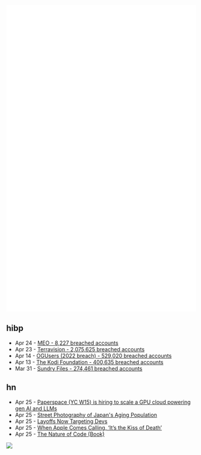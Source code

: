 ![Metrics](https://raw.githubusercontent.com/phixion/phixion/master/metrics.svg)

## hibp

<!--
for https://github.com/phixion/phixion/blob/main/.github/workflows/feeds.yml
-->
<!--START_SECTION:haveibeenpwnd-->
- Apr 24 - [MEO - 8,227 breached accounts](https://haveibeenpwned.com/PwnedWebsites#MEO)
- Apr 23 - [Terravision - 2,075,625 breached accounts](https://haveibeenpwned.com/PwnedWebsites#Terravision)
- Apr 14 - [OGUsers (2022 breach) - 529,020 breached accounts](https://haveibeenpwned.com/PwnedWebsites#OGUsers2022)
- Apr 13 - [The Kodi Foundation - 400,635 breached accounts](https://haveibeenpwned.com/PwnedWebsites#KodiFoundation)
- Mar 31 - [Sundry Files - 274,461 breached accounts](https://haveibeenpwned.com/PwnedWebsites#SundryFiles)
<!--END_SECTION:haveibeenpwnd-->

## hn

<!--
for https://github.com/phixion/phixion/blob/main/.github/workflows/feeds.yml
-->
<!--START_SECTION:hn-->
- Apr 25 - [Paperspace (YC W15) is hiring to scale a GPU cloud powering gen AI and LLMs](https://www.paperspace.com/careers)
- Apr 25 - [Street Photography of Japan&#x27;s Aging Population](https://neocha.com/magazine/the-old/)
- Apr 25 - [Layoffs Now Targeting Devs](https://www.businessinsider.com/software-engineer-coding-jobs-face-layoffs-this-year-2023-4)
- Apr 25 - [When Apple Comes Calling, ‘It’s the Kiss of Death’](https://www.wsj.com/articles/apple-watch-patents-5b52cda0)
- Apr 25 - [The Nature of Code (Book)](https://natureofcode.com/)
<!--END_SECTION:hn-->

<!--
for https://yhype.me
-->
![](https://hit.yhype.me/github/profile?user_id=13013670)
